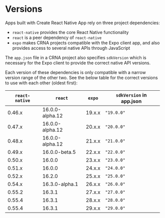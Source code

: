 # Versions

Apps built with Create React Native App rely on three project dependencies:

* `react-native` provides the core React Native functionality
* `react` is a peer dependency of `react-native`
* `expo` makes CRNA projects compatible with the Expo client app, and also provides access to several native APIs through JavaScript

The `app.json` file in a CRNA project also specifies `sdkVersion` which is necessary for the Expo client to provide the correct native API versions.

Each version of these dependencies is only compatible with a narrow version range of the other two. See the below table for the correct versions to use with each other (oldest first):

| `react-native` | `react`         | `expo` | `sdkVersion` in app.json |
|----------------|-----------------|--------|--------------------------|
| 0.46.x         | 16.0.0-alpha.12 | 19.x.x | `"19.0.0"`               |
| 0.47.x         | 16.0.0-alpha.12 | 20.x.x | `"20.0.0"`               |
| 0.48.x         | 16.0.0-alpha.12 | 21.x.x | `"21.0.0"`               |
| 0.49.x         | 16.0.0-beta.5   | 22.x.x | `"22.0.0"`               |
| 0.50.x         | 16.0.0          | 23.x.x | `"23.0.0"`               |
| 0.51.x         | 16.0.0          | 24.x.x | `"24.0.0"`               |
| 0.52.x         | 16.2.0          | 25.x.x | `"25.0.0"`               |
| 0.54.x         | 16.3.0-alpha.1  | 26.x.x | `"26.0.0"`               |
| 0.55.2         | 16.3.1          | 27.x.x | `"27.0.0"`               |
| 0.55.4         | 16.3.1          | 28.x.x | `"28.0.0"`               |
| 0.55.4         | 16.3.1          | 29.x.x | `"29.0.0"`               |
